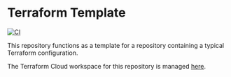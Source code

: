 # Terraform Template

[![CI](https://github.com/adyavanapalli/TerraformTemplate/actions/workflows/ci.yaml/badge.svg)](https://github.com/adyavanapalli/TerraformTemplate/actions/workflows/ci.yaml)

This repository functions as a template for a repository containing a typical
Terraform configuration.

The Terraform Cloud workspace for this repository is managed
[here](https://app.terraform.io/app/adyavanapalli/workspaces/TerraformTemplate).
